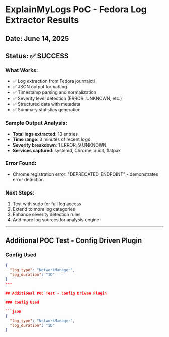 # ExplainMyLogs PoC - Fedora Log Extractor Results

## Date: June 14, 2025
## Status: ✅ SUCCESS

### What Works:
- ✅ Log extraction from Fedora journalctl
- ✅ JSON output formatting
- ✅ Timestamp parsing and normalization
- ✅ Severity level detection (ERROR, UNKNOWN, etc.)
- ✅ Structured data with metadata
- ✅ Summary statistics generation

### Sample Output Analysis:
- **Total logs extracted**: 10 entries
- **Time range**: 3 minutes of recent logs
- **Severity breakdown**: 1 ERROR, 9 UNKNOWN
- **Services captured**: systemd, Chrome, audit, flatpak

### Error Found:
- Chrome registration error: "DEPRECATED_ENDPOINT" - demonstrates error detection

### Next Steps:
1. Test with sudo for full log access
2. Extend to more log categories
3. Enhance severity detection rules
4. Add more log sources for analysis engine
---

## Additional POC Test - Config Driven Plugin

### Config Used

```json
{
  "log_type": "NetworkManager",
  "log_duration": "1D"
}
---

## Additional POC Test - Config Driven Plugin

### Config Used

```json
{
  "log_type": "NetworkManager",
  "log_duration": "1D"
}
